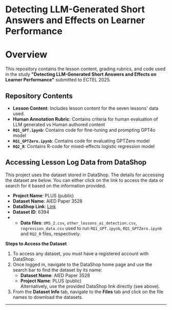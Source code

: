 # Detecting LLM-Generated Short Answers and Effects on Learner Performance

# Overview
This repository contains the lesson content, grading rubrics, and code used in the study **"Detecting LLM-Generated Short Answers and Effects on Learner Performance"** submitted to ECTEL 2025.

## **Repository Contents**
- **Lesson Content**: Includes lesson content for the seven lessons' data used.  
- **Human Annotation Rubric**: Contains criteria for human evaluation of LLM generated vs Human authored content
- **`RQ1_GPT.ipynb`**: Contains code for fine-tuning and prompting GPT4o model
- **`RQ1_GPTZero.ipynb`**: Contains code for evaluating GPTZero model
- **`RQ2_R`**: Contains R-code for mixed-effects logistic regression model

## Accessing Lesson Log Data from DataShop  

This project uses the dataset stored in DataShop. The details for accessing the dataset are below. You can either click on the link to access the data or search for it based on the information provided.  

- **Project Name**: PLUS (public)  
- **Dataset Name**: AIED Paper 3528
- **DataShop Link**: [Link](https://pslcdatashop.web.cmu.edu/Files?datasetId=6394)
- **Dataset ID**: 6394
- - **Data files**: `UMS_2.csv`, `other_lessons_ai_detection.csv`, `regression_data.csv` used to run `RQ1_GPT.ipynb`, `RQ1_GPTZero.ipynb` and `RQ2_R` files, respectively. 

**Steps to Access the Dataset**  
1. To access any dataset, you must have a registered account with DataShop.  
2. Once logged in, navigate to the DataShop home page and use the search bar to find the dataset by its name:  
   - **Dataset Name**: AIED Paper 3528  
   - **Project Name**: PLUS (public)  
   Alternatively, use the provided DataShop link directly (see above).  
3. From the **Dataset Info** tab, navigate to the **Files** tab and click on the file names to download the datasets.  
---
